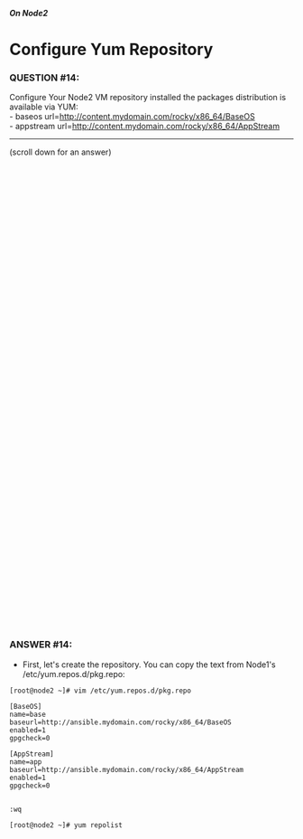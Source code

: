 ***On Node2***

# Configure Yum Repository

### QUESTION #14:
Configure Your Node2 VM repository installed the packages distribution is available via YUM: \
     - baseos url=http://content.mydomain.com/rocky/x86_64/BaseOS \
     - appstream url=http://content.mydomain.com/rocky/x86_64/AppStream 

***
(scroll down for an answer)

<br/><br/><br/><br/><br/><br/><br/><br/><br/><br/><br/><br/><br/><br/><br/><br/><br/><br/><br/><br/><br/><br/><br/><br/>
<br/><br/><br/><br/><br/><br/><br/><br/><br/><br/><br/><br/><br/><br/><br/><br/><br/><br/><br/><br/><br/><br/><br/><br/>

### ANSWER #14:

* First, let's create the repository.  You can copy the text from Node1's /etc/yum.repos.d/pkg.repo:
```
[root@node2 ~]# vim /etc/yum.repos.d/pkg.repo

[BaseOS]
name=base
baseurl=http://ansible.mydomain.com/rocky/x86_64/BaseOS
enabled=1
gpgcheck=0

[AppStream]
name=app
baseurl=http://ansible.mydomain.com/rocky/x86_64/AppStream
enabled=1
gpgcheck=0


:wq
```

```
[root@node2 ~]# yum repolist
```
